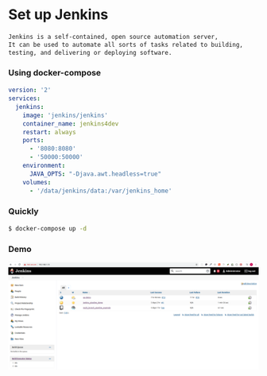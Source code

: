 # Set up Jenkins
```text
Jenkins is a self-contained, open source automation server,
It can be used to automate all sorts of tasks related to building, testing, and delivering or deploying software.
```
### Using docker-compose
```yaml
version: '2'
services:
  jenkins:
    image: 'jenkins/jenkins'
    container_name: jenkins4dev
    restart: always
    ports:
      - '8080:8080'
      - '50000:50000'
    environment:
      JAVA_OPTS: "-Djava.awt.headless=true"
    volumes:
      - '/data/jenkins/data:/var/jenkins_home'

```

### Quickly
```bash
$ docker-compose up -d
```

### Demo
![alt text](setupJenkinsDashboard.png)
